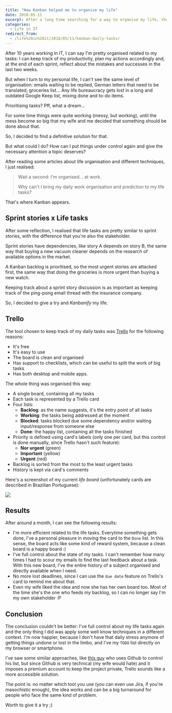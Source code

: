 ```yaml
---
title: "How Kanban helped me to organise my life"
date: 2018-05-11
excerpt: After a long time searching for a way to organise my life, the answer was right there, in Kanban
categories:
  - Life in IT
redirect_from:
  - /life%20in%20it/2018/05/11/kanban-daily-tasks/
---
```


After 10 years working in IT, I can say I'm pretty organised related to my tasks:
I can keep track of my productivity, plan my actions accordingly and, at the end of each sprint,
reflect about the mistakes and successes in the last two weeks.

But when I turn to my personal life, I can't see the same level of organisation:
emails waiting to be replied, German letters that need to be translated, groceries list... Any life
bureaucracy gets lost in a long and outdated Google Keep list, mixing done and to-do items.

Prioritising tasks? Pff, what a dream...

For some time things were quite working (messy, but working), until the mess become so big that my wife and me decided that something should be done about that.

So, I decided to find a definitive solution for that.

But what could I do? How can I put things under control again and give the necessary attention a topic deserves?

After reading some articles about life organisation and different techniques, I just realised:

> Wait a second: I'm organised... at work.
>
> Why can't I bring my daily work organisation and prediction to my life tasks?

That's where Kanban appears.

## Sprint stories x Life tasks

After some reflection, I realised that life tasks are pretty similar to sprint stories,
with the difference that you're also the stakeholder.

Sprint stories have dependencies, like story A depends on story B, the same way that buying a new vacuum cleaner depends on the research of available options in the market.

A Kanban backlog is prioritised, so the most urgent stories are attacked first, the same way that doing the groceries is more urgent than buying a new watch.

Keeping track about a sprint story discussion is as important as keeping track of the ping-pong email thread with the insurance company.

So, I decided to give a try and _Kanbanify_ my life.

## Trello

The tool chosen to keep track of my daily tasks was [Trello][trello] for the following reasons:

- It's free
- It's easy to use
- The board is clean and organised
- Has support to checklists, which can be useful to split the work of big tasks
- Has both desktop and mobile apps.

The whole thing was organised this way:

- A single board, containing all my tasks
- Each task is represented by a Trello card
- Four lists:
  - **Backlog**: as the name suggests, it's the entry point of all tasks
  - **Working**: the tasks being addressed at the moment
  - **Blocked**: tasks blocked due some dependency and/or waiting input/response from someone else
  - **Done**: the happy list, containing all the tasks finished
- Priority is defined using card's labels (only one per card, but this control is done manually, since Trello hasn't such feature):
  - **Nor urgent** (green)
  - **Important** (yellow)
  - **Urgent** (red)
- Backlog is sorted from the most to the least urgent tasks
- History is kept via card's comments

Here's a screenshot of my current _life board_ (unfortunately cards are described in Brazilian Portuguese):

![][mk-board]

## Results

After around a month, I can see the following results:

- I'm more efficient related to the life tasks. Everytime something gets done, I've a personal
  pleasure in moving the card to the `Done` list. In this sense, the board acts like some kind of reward system, because a clean board is a happy board :)
- I've full control about the state of my tasks. I can't remember how many times I had to scour
  my emails to find the last feedback about a task. With this new board, I've the entire history
  of a subject organised and directly available when I need.
- No more lost deadlines, since I can use the `due date` feature on Trello's card to remind me about
  that.
- Even my wife liked the idea and now she has her own board too. Most of the time she's the one who feeds my backlog, so I can no longer say I'm my own stakeholder :P

## Conclusion

The conclusion couldn't be better: I've full control about my life tasks again and the only thing
I did was apply some well know techniques in a different context. I'm now happier, because I don't have that daily stress anymore of getting things undone or lost in the limbo, and I've my `TODO` list directly on my browser or smartphone.

I've saw some similar approaches, like [this guy][github-life-tasks] who uses Github to control his list, but since Github is very technical (my wife would hate) and it imposes a premium account to keep the project private, Trello sounds like a more accessible solution.

The point is: no matter which tool you use (you can even use Jira, if you're masochistic enough), the idea works and can be a big turnaround for people who face the same kind of problem.

Worth to give it a try ;)

[trello]: https://trello.com/
[mk-board]: {{site.url}}/assets/images/posts_images/trello-life-screenshot.png
[github-life-tasks]: https://dev.to/und0ck3d/organizing-your-life-using-github-6an
